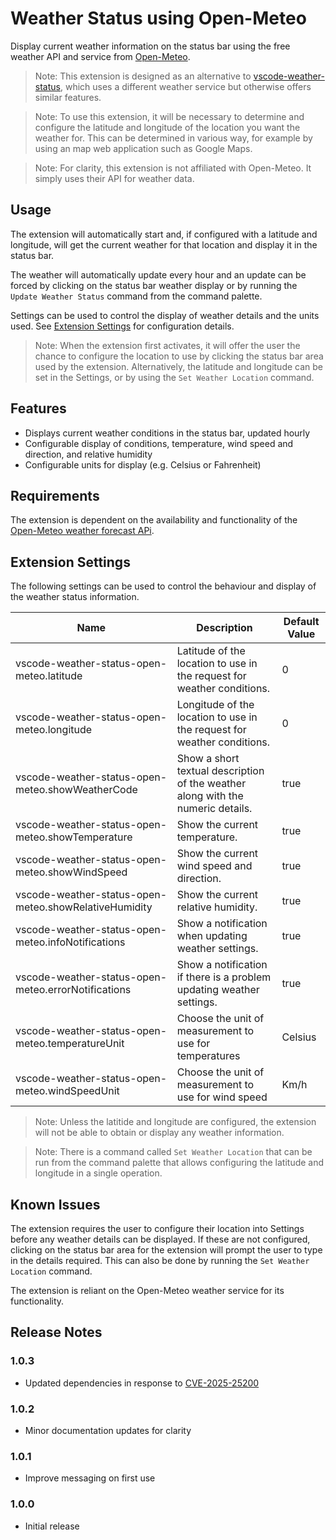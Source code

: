 # Weather Status using Open-Meteo

Display current weather information on the status bar using the free weather API and service from [Open-Meteo](https://open-meteo.com/).

> Note: This extension is designed as an alternative to [vscode-weather-status](https://github.com/Motivesoft/vscode-weather-status), which uses a different weather service but otherwise offers similar features.

> Note: To use this extension, it will be necessary to determine and configure the latitude and longitude of the location you want the weather for. This can be determined in various way, for example by using an map web application such as Google Maps.

> Note: For clarity, this extension is not affiliated with Open-Meteo. It simply uses their API for weather data.

## Usage

The extension will automatically start and, if configured with a latitude and longitude, will get the current weather for that location and display it in the status bar.

The weather will automatically update every hour and an update can be forced by clicking on the status bar weather display or by running the `Update Weather Status` command from the command palette.

Settings can be used to control the display of weather details and the units used. See [Extension Settings](#extension-settings) for configuration details.

> Note: When the extension first activates, it will offer the user the chance to configure the location to use by clicking the status bar area used by the extension. Alternatively, the latitude and longitude can be set in the Settings, or by using the `Set Weather Location` command.

## Features

* Displays current weather conditions in the status bar, updated hourly
* Configurable display of conditions, temperature, wind speed and direction, and relative humidity
* Configurable units for display (e.g. Celsius or Fahrenheit)

## Requirements

The extension is dependent on the availability and functionality of the [Open-Meteo weather forecast APi](https://open-meteo.com/en/docs).

## Extension Settings

The following settings can be used to control the behaviour and display of the weather status information.

| Name | Description | Default Value |
|------|-------------|---------------|
| vscode-weather-status-open-meteo.latitude | Latitude of the location to use in the request for weather conditions. | 0 |
| vscode-weather-status-open-meteo.longitude | Longitude of the location to use in the request for weather conditions. | 0 |
| vscode-weather-status-open-meteo.showWeatherCode | Show a short textual description of the weather along with the numeric details. | true |
| vscode-weather-status-open-meteo.showTemperature | Show the current temperature. | true |
| vscode-weather-status-open-meteo.showWindSpeed | Show the current wind speed and direction. | true |
| vscode-weather-status-open-meteo.showRelativeHumidity | Show the current relative humidity. | true |
| vscode-weather-status-open-meteo.infoNotifications | Show a notification when updating weather settings. | true |
| vscode-weather-status-open-meteo.errorNotifications | Show a notification if there is a problem updating weather settings. | true |
| vscode-weather-status-open-meteo.temperatureUnit | Choose the unit of measurement to use for temperatures | Celsius |
| vscode-weather-status-open-meteo.windSpeedUnit | Choose the unit of measurement to use for wind speed | Km/h |

> Note: Unless the latitide and longitude are configured, the extension will not be able to obtain or display any weather information.

> Note: There is a command called `Set Weather Location` that can be run from the command palette that allows configuring the latitude and longitude in a single operation.

## Known Issues

The extension requires the user to configure their location into Settings before any weather details can be displayed. If these are not configured, clicking on the status bar area for the extension will prompt the user to type in the details required. This can also be done by running the `Set Weather Location` command.

The extension is reliant on the Open-Meteo weather service for its functionality.

## Release Notes

### 1.0.3

- Updated dependencies in response to [CVE-2025-25200](https://github.com/advisories/GHSA-593f-38f6-jp5m)

### 1.0.2

- Minor documentation updates for clarity

### 1.0.1

- Improve messaging on first use

### 1.0.0

- Initial release
